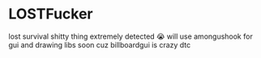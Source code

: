 # LOSTFucker
lost survival shitty thing
extremely detected 😭
will use amongushook for gui and drawing libs soon cuz billboardgui is crazy dtc
